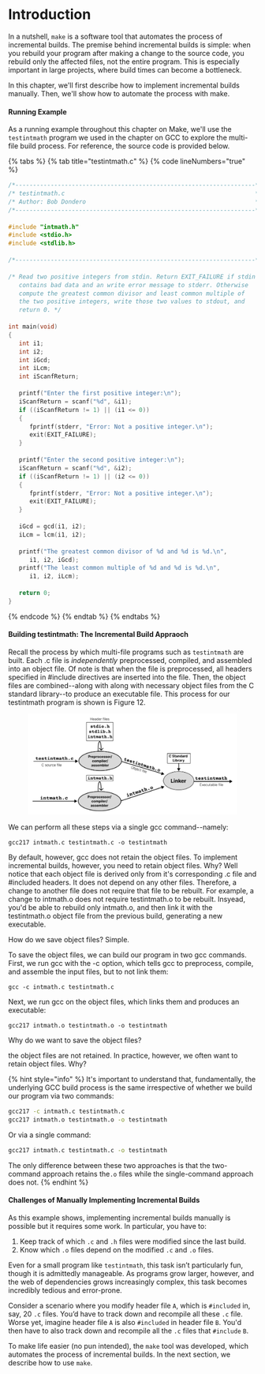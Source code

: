 # Introduction

In a nutshell, `make` is a software tool that automates the process of incremental builds. The premise behind incremental builds is simple: when you rebuild your program after making a change to the source code, you rebuild only the affected files, not the entire program. This is especially important in large projects, where build times can become a bottleneck.

In this chapter, we'll first describe how to implement incremental builds manually. Then, we'll show how to automate the process with make.

#### Running Example

As a running example throughout this chapter on Make, we'll use the `testintmath` program we used in the chapter on GCC to explore the multi-file build process. For reference, the source code is provided below.&#x20;

{% tabs %}
{% tab title="testintmath.c" %}
{% code lineNumbers="true" %}
```c
/*--------------------------------------------------------------------*/
/* testintmath.c                                                      */
/* Author: Bob Dondero                                                */
/*--------------------------------------------------------------------*/

#include "intmath.h"
#include <stdio.h>
#include <stdlib.h>

/*--------------------------------------------------------------------*/

/* Read two positive integers from stdin. Return EXIT_FAILURE if stdin
   contains bad data and an write error message to stderr. Otherwise
   compute the greatest common divisor and least common multiple of
   the two positive integers, write those two values to stdout, and
   return 0. */

int main(void)
{
   int i1;
   int i2;
   int iGcd;
   int iLcm;
   int iScanfReturn;

   printf("Enter the first positive integer:\n");
   iScanfReturn = scanf("%d", &i1);
   if ((iScanfReturn != 1) || (i1 <= 0))
   {
      fprintf(stderr, "Error: Not a positive integer.\n");
      exit(EXIT_FAILURE);
   }

   printf("Enter the second positive integer:\n");
   iScanfReturn = scanf("%d", &i2);
   if ((iScanfReturn != 1) || (i2 <= 0))
   {
      fprintf(stderr, "Error: Not a positive integer.\n");
      exit(EXIT_FAILURE);
   }

   iGcd = gcd(i1, i2);
   iLcm = lcm(i1, i2);

   printf("The greatest common divisor of %d and %d is %d.\n",
      i1, i2, iGcd);
   printf("The least common multiple of %d and %d is %d.\n",
      i1, i2, iLcm);

   return 0;
}
```
{% endcode %}
{% endtab %}
{% endtabs %}

#### Building testintmath: The Incremental Build Appraoch

Recall the process by which multi-file programs such as `testintmath` are built. Each .c file is _independently_ preprocessed, compiled, and assembled into an object file.  Of note is that when the file is preprocessed, all headers specified in #include directives are inserted into the file. Then, the object files are combined--along with along with necessary object files from the C standard library--to produce an executable file. This process for our testintmath program is shown is Figure 12.&#x20;

<figure><img src="../.gitbook/assets/Frame 31 (2).png" alt=""><figcaption></figcaption></figure>

We can perform all these steps via a single gcc command--namely:

```
gcc217 intmath.c testintmath.c -o testintmath
```

By default, however, gcc does not retain the object files. To implement incremental builds, however, you need to retain object files. Why? Well notice that each object file is derived only from it's corresponding .c file and #included headers. It does not depend on any other files. Therefore, a change to another file does not require that file to be rebuilt. For example, a change to intmath.o does not require testintmath.o to be rebuilt. Insyead, you'd be able to rebuild only intmath.o, and then link it with the testintmath.o object file from the previous build, generating a new executable.&#x20;

How do we save object files? Simple.&#x20;





To save the object files, we can build our program in two gcc commands. First, we run gcc with the -c option, which tells gcc to preprocess, compile, and assemble the input files, but to not link them:

```
gcc -c intmath.c testintmath.c
```

Next, we run gcc on the object files, which links them and produces an executable:

```
gcc217 intmath.o testintmath.o -o testintmath
```

Why do we want to save the object files?&#x20;

the object files are not retained. In practice, however, we often want to retain object files. Why?&#x20;

{% hint style="info" %}
It's important to understand that, fundamentally, the underlying GCC build process is the same irrespective of whether we build our program via two commands:

```bash
gcc217 -c intmath.c testintmath.c
gcc217 intmath.o testintmath.o -o testintmath
```

Or via a single command:

```bash
gcc217 intmath.c testintmath.c -o testintmath
```

The only difference between these two approaches is that the two-command approach retains the`.o` files while the single-command approach does not.
{% endhint %}

#### Challenges of Manually Implementing Incremental Builds

As this example shows, implementing incremental builds manually is possible but it requires some work. In particular, you have to:

1. Keep track of which `.c` and `.h` files were modified since the last build.
2. Know which `.o` files depend on the modified `.c` and `.o` files.

Even for a small program like `testintmath`, this task isn’t particularly fun, though it is admittedly manageable. As programs grow larger, however, and the web of dependencies grows increasingly complex, this task becomes incredibly tedious and error-prone.

Consider a scenario where you modify header file `A`, which is `#included` in, say, 20 `.c` files. You’d have to track down and recompile all these `.c` file. Worse yet, imagine header file `A` is also `#included` in header file `B`. You'd then have to also track down and recompile all the `.c` files that `#include` `B`.

To make life easier (no pun intended), the `make` tool was developed, which automates the process of incremental builds. In the next section, we describe how to use `make`.
